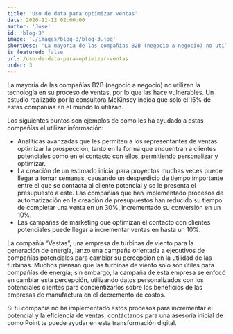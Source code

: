 ```yaml
---
title: 'Uso de data para optimizar ventas'
date: 2020-11-12 02:00:00
author: 'Jose'
id: 'blog-3'
image: './images/blog-3/blog-3.jpg'
shortDesc: 'La mayoría de las compañías B2B (negocio a negocio) no utilizan la tecnología en su proceso de ventas, por lo que las hace vulnerables. '
is_featured: false
url: /uso-de-data-para-optimizar-ventas
order: 3
---
```


<div class="rn-blog-meta-area section-pb-xl">
    <div class="row">
        <div class="col-4 offset-1">
            <div class="rn-blog-content">
            <p>La mayoría de las compañías B2B (negocio a negocio) no utilizan la tecnología en su proceso de ventas, por lo que las hace vulnerables. Un estudio realizado por la consultora McKinsey indica que solo el 15% de estas compañías en el mundo lo utilizan. </p>
            <p>Los siguientes puntos son ejemplos de como les ha ayudado a estas compañías el utilizar información:</p> 
            <ul>
            <li>
          	Analíticas avanzadas que les permiten a los representantes de ventas optimizar la prospección, tanto en la forma que encuentran a clientes potenciales como en el contacto con ellos, permitiendo personalizar y optimizar. 
            </li>
            <li>
             La creación de un estimado inicial para proyectos muchas veces puede llegar a tomar semanas, causando un desperdicio de tiempo importante entre el que se contacta al cliente potencial y se le presenta el presupuesto a este. Las compañías que han implementado procesos de automatización en la creación de presupuestos han reducido su tiempo de completar una venta en un 30%, incrementado su conversión en un 10%.
            </li>
            <li>
             Las campañas de marketing que optimizan el contacto con clientes potenciales puede llegar a incrementar ventas en hasta un 10%.                        
            </li>
            </ul>    
            <p>La compañía “Vestas”, una empresa de turbinas de viento para la generación de energía, lanzo una campaña orientada a ejecutivos de compañías potenciales para cambiar su percepción en la utilidad de las turbinas.  Muchos piensan que las turbinas de viento solo son útiles para compañías de energía; sin embargo, la campaña de esta empresa se enfocó en cambiar esta percepción, utilizando datos personalizados con los potenciales clientes para concientizarlos sobre los beneficios de las empresas de manufactura en el decremento de costos.</p>
            <p>Si tu compañía no ha implementado estos procesos para incrementar el potencial y la eficiencia de ventas, contáctanos para una asesoría inicial de como Point te puede ayudar en esta transformación digital.</p>
            </div>
        </div>
    </div>
</div>
